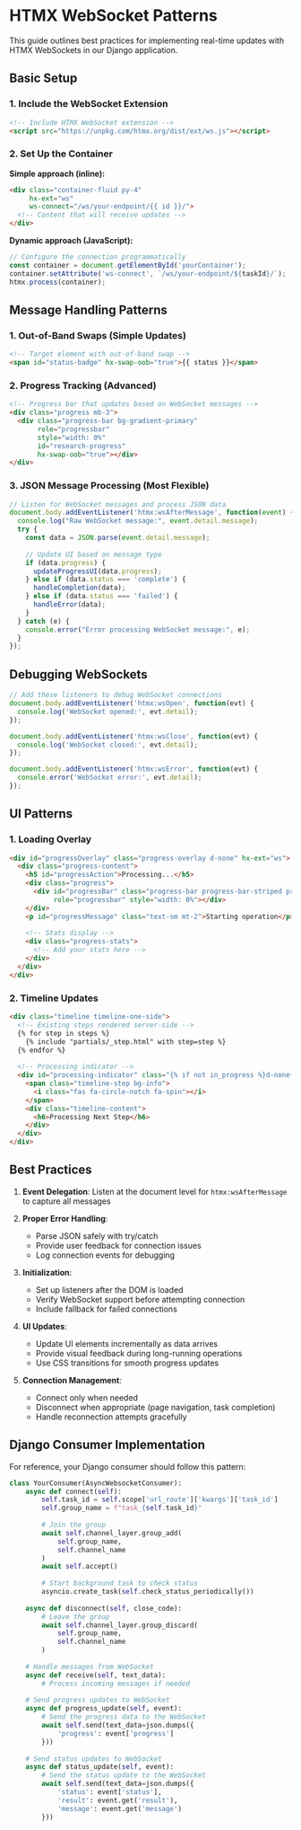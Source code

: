 # HTMX WebSocket Patterns

This guide outlines best practices for implementing real-time updates with HTMX WebSockets in our Django application.

## Basic Setup

### 1. Include the WebSocket Extension

```html
<!-- Include HTMX WebSocket extension -->
<script src="https://unpkg.com/htmx.org/dist/ext/ws.js"></script>
```

### 2. Set Up the Container

**Simple approach (inline):**
```html
<div class="container-fluid py-4"
     hx-ext="ws"
     ws-connect="/ws/your-endpoint/{{ id }}/">
  <!-- Content that will receive updates -->
</div>
```

**Dynamic approach (JavaScript):**
```javascript
// Configure the connection programmatically
const container = document.getElementById('yourContainer');
container.setAttribute('ws-connect', `/ws/your-endpoint/${taskId}/`);
htmx.process(container);
```

## Message Handling Patterns

### 1. Out-of-Band Swaps (Simple Updates)

```html
<!-- Target element with out-of-band swap -->
<span id="status-badge" hx-swap-oob="true">{{ status }}</span>
```

### 2. Progress Tracking (Advanced)

```html
<!-- Progress bar that updates based on WebSocket messages -->
<div class="progress mb-3">
  <div class="progress-bar bg-gradient-primary" 
       role="progressbar" 
       style="width: 0%" 
       id="research-progress" 
       hx-swap-oob="true"></div>
</div>
```

### 3. JSON Message Processing (Most Flexible)

```javascript
// Listen for WebSocket messages and process JSON data
document.body.addEventListener('htmx:wsAfterMessage', function(event) {
  console.log("Raw WebSocket message:", event.detail.message);
  try {
    const data = JSON.parse(event.detail.message);
    
    // Update UI based on message type
    if (data.progress) {
      updateProgressUI(data.progress);
    } else if (data.status === 'complete') {
      handleCompletion(data);
    } else if (data.status === 'failed') {
      handleError(data);
    }
  } catch (e) {
    console.error("Error processing WebSocket message:", e);
  }
});
```

## Debugging WebSockets

```javascript
// Add these listeners to debug WebSocket connections
document.body.addEventListener('htmx:wsOpen', function(evt) {
  console.log('WebSocket opened:', evt.detail);
});

document.body.addEventListener('htmx:wsClose', function(evt) {
  console.log('WebSocket closed:', evt.detail);
});

document.body.addEventListener('htmx:wsError', function(evt) {
  console.error('WebSocket error:', evt.detail);
});
```

## UI Patterns

### 1. Loading Overlay

```html
<div id="progressOverlay" class="progress-overlay d-none" hx-ext="ws">
  <div class="progress-content">
    <h5 id="progressAction">Processing...</h5>
    <div class="progress">
      <div id="progressBar" class="progress-bar progress-bar-striped progress-bar-animated" 
           role="progressbar" style="width: 0%"></div>
    </div>
    <p id="progressMessage" class="text-sm mt-2">Starting operation</p>
    
    <!-- Stats display -->
    <div class="progress-stats">
      <!-- Add your stats here -->
    </div>
  </div>
</div>
```

### 2. Timeline Updates

```html
<div class="timeline timeline-one-side">
  <!-- Existing steps rendered server-side -->
  {% for step in steps %}
    {% include "partials/_step.html" with step=step %}
  {% endfor %}
  
  <!-- Processing indicator -->
  <div id="processing-indicator" class="{% if not in_progress %}d-none{% endif %}">
    <span class="timeline-step bg-info">
      <i class="fas fa-circle-notch fa-spin"></i>
    </span>
    <div class="timeline-content">
      <h6>Processing Next Step</h6>
    </div>
  </div>
</div>
```

## Best Practices

1. **Event Delegation**: Listen at the document level for `htmx:wsAfterMessage` to capture all messages

2. **Proper Error Handling**:
   - Parse JSON safely with try/catch
   - Provide user feedback for connection issues
   - Log connection events for debugging

3. **Initialization**:
   - Set up listeners after the DOM is loaded
   - Verify WebSocket support before attempting connection
   - Include fallback for failed connections

4. **UI Updates**:
   - Update UI elements incrementally as data arrives
   - Provide visual feedback during long-running operations
   - Use CSS transitions for smooth progress updates

5. **Connection Management**:
   - Connect only when needed
   - Disconnect when appropriate (page navigation, task completion)
   - Handle reconnection attempts gracefully

## Django Consumer Implementation

For reference, your Django consumer should follow this pattern:

```python
class YourConsumer(AsyncWebsocketConsumer):
    async def connect(self):
        self.task_id = self.scope['url_route']['kwargs']['task_id']
        self.group_name = f"task_{self.task_id}"
        
        # Join the group
        await self.channel_layer.group_add(
            self.group_name,
            self.channel_name
        )
        await self.accept()
        
        # Start background task to check status
        asyncio.create_task(self.check_status_periodically())
        
    async def disconnect(self, close_code):
        # Leave the group
        await self.channel_layer.group_discard(
            self.group_name,
            self.channel_name
        )
        
    # Handle messages from WebSocket
    async def receive(self, text_data):
        # Process incoming messages if needed
        
    # Send progress updates to WebSocket
    async def progress_update(self, event):
        # Send the progress data to the WebSocket
        await self.send(text_data=json.dumps({
            'progress': event['progress']
        }))
        
    # Send status updates to WebSocket
    async def status_update(self, event):
        # Send the status update to the WebSocket
        await self.send(text_data=json.dumps({
            'status': event['status'],
            'result': event.get('result'),
            'message': event.get('message')
        }))
``` 